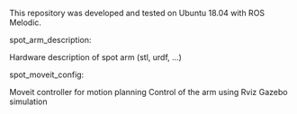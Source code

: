 This repository was developed and tested on Ubuntu 18.04 with ROS Melodic.

spot_arm_description:

  Hardware description of spot arm (stl, urdf, ...)
  
spot_moveit_config:

  Moveit controller for motion planning
  Control of the arm using Rviz
  Gazebo simulation
